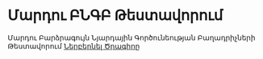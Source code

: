 # Մարդու ԲՆԳԲ Թեստավորում
Մարդու Բարձրագույն Նյարդային Գործունեության Բաղադրիչների Թեստավորում
[Ներբերնել Ծրագիրը](https://raw.githubusercontent.com/SurenKhachatryan/M.B.N.G.B.T./master/MBNGBT.exe%20Program.zip)
